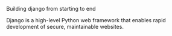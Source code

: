 Building django from starting to end

Django is a high-level Python web framework that enables rapid development of secure, maintainable websites.